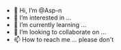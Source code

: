 - 👋 Hi, I’m @Asp-n
- 👀 I’m interested in ... 
- 🌱 I’m currently learning ... 
- 💞️ I’m looking to collaborate on ...
- 📫 How to reach me ... please don't

<!---
Asp-n/Asp-n is a ✨ special ✨ repository because its `README.md` (this file) appears on your GitHub profile.
You can click the Preview link to take a look at your changes.
--->
